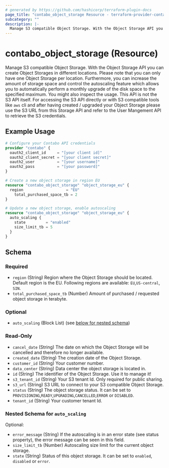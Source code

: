 ```yaml
---
# generated by https://github.com/hashicorp/terraform-plugin-docs
page_title: "contabo_object_storage Resource - terraform-provider-contabo-sdkv2"
subcategory: ""
description: |-
  Manage S3 compatible Object Storage. With the Object Storage API you can create Object Storages in different locations. Please note that you can only have one Object Storage per location. Furthermore, you can increase the amount of storage space and control the autoscaling feature which allows you to automatically perform a monthly upgrade of the disk space to the specified maximum. You might also inspect the usage. This API is not the S3 API itself. For accessing the S3 API directly or with S3 compatible tools like aws cli and after having created / upgraded your Object Storage please use the S3 URL from this Storage API and refer to the User Mangement API to retrieve the S3 credentials.
---
```


# contabo_object_storage (Resource)

Manage S3 compatible Object Storage. With the Object Storage API you can create Object Storages in different locations. Please note that you can only have one Object Storage per location. Furthermore, you can increase the amount of storage space and control the autoscaling feature which allows you to automatically perform a monthly upgrade of the disk space to the specified maximum. You might also inspect the usage. This API is not the S3 API itself. For accessing the S3 API directly or with S3 compatible tools like `aws` cli and after having created / upgraded your Object Storage please use the S3 URL from this Storage API and refer to the User Mangement API to retrieve the S3 credentials.

## Example Usage

```terraform
# Configure your Contabo API credentials
provider "contabo" {
  oauth2_client_id     = "[your client id]"
  oauth2_client_secret = "[your client secret]"
  oauth2_user          = "[your username]"
  oauth2_pass          = "[your password]"
}

# Create a new object storage in region EU
resource "contabo_object_storage" "object_storage_eu" {
  region                   = "EU"
	total_purchased_space_tb = 2
}

# Update a new object storage, enable autoscaling
resource "contabo_object_storage" "object_storage_eu" {
  auto_scaling {
    state         = "enabled"
    size_limit_tb = 5
  }
}
```

<!-- schema generated by tfplugindocs -->
## Schema

### Required

- `region` (String) Region where the Object Storage should be located. Default region is the EU. Following regions are available: `EU`,`US-central`, `SIN`.
- `total_purchased_space_tb` (Number) Amount of purchased / requested object storage in terabyte.

### Optional

- `auto_scaling` (Block List) (see [below for nested schema](#nestedblock--auto_scaling))

### Read-Only

- `cancel_date` (String) The date on which the Object Storage will be cancelled and therefore no longer available.
- `created_date` (String) The creation date of the Object Storage.
- `customer_id` (String) Your customer number.
- `data_center` (String) Data center the object storage is located in.
- `id` (String) The identifier of the Object Storage. Use it to manage it!
- `s3_tenant_id` (String) Your S3 tenant Id. Only required for public sharing.
- `s3_url` (String) S3 URL to connect to your S3 compatible Object Storage.
- `status` (String) The object storage status. It can be set to `PROVISIONING`,`READY`,`UPGRADING`,`CANCELLED`,`ERROR` or `DISABLED`.
- `tenant_id` (String) Your customer tenant Id.

<a id="nestedblock--auto_scaling"></a>
### Nested Schema for `auto_scaling`

Optional:

- `error_message` (String) If the autoscaling is in an error state (see status property), the error message can be seen in this field.
- `size_limit_tb` (Number) Autoscaling size limit for the current object storage.
- `state` (String) Status of this object storage.  It can be set to `enabled`, `disabled` or `error`.


